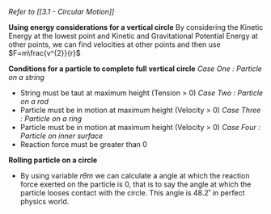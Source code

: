 *Refer to [[3.1 - Circular Motion]]*

**Using energy considerations for a vertical circle**
By considering the Kinetic Energy at the lowest point and Kinetic and Gravitational Potential Energy at other points, we can find velocities at other points and then use $F=m\frac{v^{2}}{r}$ 

**Conditions for a particle to complete full vertical circle**
*Case One : Particle on a string*
- String must be taut at maximum height (Tension > 0)
*Case Two : Particle on a rod*
- Particle must be in motion at maximum height (Velocity > 0)
*Case Three : Particle on a ring*
- Particle must be in motion at maximum height (Velocity > 0)
*Case Four : Particle on inner surface*
- Reaction force must be greater than 0

**Rolling particle on a circle**
- By using variable $r\theta m$ we can calculate a angle at which the reaction force exerted on the particle is 0, that is to say the angle at which the particle looses contact with the circle. This angle is 48.2˚ in perfect physics world.